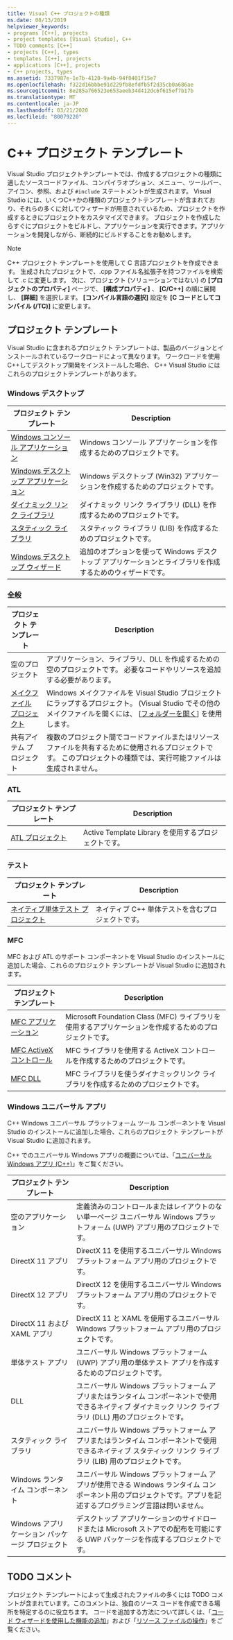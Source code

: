 ```yaml
---
title: Visual C++ プロジェクトの種類
ms.date: 08/13/2019
helpviewer_keywords:
- programs [C++], projects
- project templates [Visual Studio], C++
- TODO comments [C++]
- projects [C++], types
- templates [C++], projects
- applications [C++], projects
- C++ projects, types
ms.assetid: 7337987e-1e7b-4120-9a4b-94f0401f15e7
ms.openlocfilehash: f322d16bbbe91d229fb8efdfb5f2d35cb0a686ae
ms.sourcegitcommit: 8e285a766523e653aeeb34d412dc6f615ef7b17b
ms.translationtype: MT
ms.contentlocale: ja-JP
ms.lasthandoff: 03/21/2020
ms.locfileid: "80079220"
---
```

# <a name="c-project-templates"></a>C++ プロジェクト テンプレート

Visual Studio プロジェクトテンプレートでは、作成するプロジェクトの種類に適したソースコードファイル、コンパイラオプション、メニュー、ツールバー、アイコン、参照、および `#include` ステートメントが生成されます。 Visual Studio には、いくつC++かの種類のプロジェクトテンプレートが含まれており、それらの多くに対してウィザードが用意されているため、プロジェクトを作成するときにプロジェクトをカスタマイズできます。 プロジェクトを作成したらすぐにプロジェクトをビルドし、アプリケーションを実行できます。アプリケーションを開発しながら、断続的にビルドすることをお勧めします。

> [!NOTE]
> C++ プロジェクト テンプレートを使用して C 言語プロジェクトを作成できます。 生成されたプロジェクトで、.cpp ファイル名拡張子を持つファイルを検索して .c に変更します。 次に、プロジェクト (ソリューションではない) の **[プロジェクトのプロパティ]** ページで、 **[構成プロパティ]** 、 **[C/C++]** の順に展開し、 **[詳細]** を選択します。 **[コンパイル言語の選択]** 設定を **[C コードとしてコンパイル (/TC)]** に変更します。

## <a name="project-templates"></a>プロジェクト テンプレート

Visual Studio に含まれるプロジェクト テンプレートは、製品のバージョンとインストールされているワークロードによって異なります。 ワークロードを使用C++してデスクトップ開発をインストールした場合、 C++ Visual Studio にはこれらのプロジェクトテンプレートがあります。

### <a name="windows-desktop"></a>Windows デスクトップ

|プロジェクト テンプレート|Description|
|----------------------|-----------------------------|
|[Windows コンソール アプリケーション](../../windows/creating-a-console-application.md)|Windows コンソール アプリケーションを作成するためのプロジェクトです。|
|[Windows デスクトップ アプリケーション](../../windows/walkthrough-creating-windows-desktop-applications-cpp.md)|Windows デスクトップ (Win32) アプリケーションを作成するためのプロジェクトです。|
|[ダイナミック リンク ライブラリ](../walkthrough-creating-and-using-a-dynamic-link-library-cpp.md)|ダイナミック リンク ライブラリ (DLL) を作成するためのプロジェクトです。|
|[スタティック ライブラリ](../../windows/walkthrough-creating-and-using-a-static-library-cpp.md)|スタティック ライブラリ (LIB) を作成するためのプロジェクトです。|
|[Windows デスクトップ ウィザード](../../windows/windows-desktop-wizard.md)|追加のオプションを使って Windows デスクトップ アプリケーションとライブラリを作成するためのウィザードです。|

### <a name="general"></a>全般

|プロジェクト テンプレート|Description|
|----------------------|-----------------------------|
|空のプロジェクト|アプリケーション、ライブラリ、DLL を作成するための空のプロジェクトです。 必要なコードやリソースを追加する必要があります。|
|[メイクファイル プロジェクト](creating-a-makefile-project.md)|Windows メイクファイルを Visual Studio プロジェクトにラップするプロジェクト。 (Visual Studio でその他のメイクファイルを開くには、 [[フォルダーを開く](../open-folder-projects-cpp.md)] を使用します。|
|共有アイテム プロジェクト|複数のプロジェクト間でコードファイルまたはリソースファイルを共有するために使用されるプロジェクトです。 このプロジェクトの種類では、実行可能ファイルは生成されません。|

### <a name="atl"></a>ATL

|プロジェクト テンプレート|Description|
|----------------------|-----------------------------|
|[ATL プロジェクト](../../atl/reference/creating-an-atl-project.md)|Active Template Library を使用するプロジェクトです。|

### <a name="test"></a>テスト

|プロジェクト テンプレート|Description|
|----------------------|-----------------------------|
|[ネイティブ単体テスト プロジェクト](/visualstudio/test/writing-unit-tests-for-c-cpp-with-the-microsoft-unit-testing-framework-for-cpp)|ネイティブ C++ 単体テストを含むプロジェクトです。|

### <a name="mfc"></a>MFC

MFC および ATL のサポート コンポーネントを Visual Studio のインストールに追加した場合、これらのプロジェクト テンプレートが Visual Studio に追加されます。

|プロジェクト テンプレート|Description|
|----------------------|-----------------------------|
|[MFC アプリケーション](../../mfc/reference/creating-an-mfc-application.md)|Microsoft Foundation Class (MFC) ライブラリを使用するアプリケーションを作成するためのプロジェクトです。|
|[MFC ActiveX コントロール](../../mfc/reference/creating-an-mfc-activex-control.md)|MFC ライブラリを使用する ActiveX コントロールを作成するためのプロジェクトです。|
|[MFC DLL](../../mfc/reference/creating-an-mfc-dll-project.md)|MFC ライブラリを使うダイナミックリンク ライブラリを作成するためのプロジェクトです。|

### <a name="windows-universal-apps"></a>Windows ユニバーサル アプリ

C++ Windows ユニバーサル プラットフォーム ツール コンポーネントを Visual Studio のインストールに追加した場合、これらのプロジェクト テンプレートが Visual Studio に追加されます。

C++ でのユニバーサル Windows アプリの概要については、「[ユニバーサル Windows アプリ (C++)](../../cppcx/universal-windows-apps-cpp.md)」をご覧ください。

|プロジェクト テンプレート|Description|
|----------------------|-----------------------------|
|空のアプリケーション|定義済みのコントロールまたはレイアウトのない単一ページ ユニバーサル Windows プラットフォーム (UWP) アプリ用のプロジェクトです。|
|DirectX 11 アプリ|DirectX 11 を使用するユニバーサル Windows プラットフォーム アプリ用のプロジェクトです。|
|DirectX 12 アプリ|DirectX 12 を使用するユニバーサル Windows プラットフォーム アプリ用のプロジェクトです。|
|DirectX 11 および XAML アプリ|DirectX 11 と XAML を使用するユニバーサル Windows プラットフォーム アプリ用のプロジェクトです。|
|単体テスト アプリ|ユニバーサル Windows プラットフォーム (UWP) アプリ用の単体テスト アプリを作成するためのプロジェクトです。|
|DLL|ユニバーサル Windows プラットフォーム アプリまたはランタイム コンポーネントで使用できるネイティブ ダイナミック リンク ライブラリ (DLL) 用のプロジェクトです。|
|スタティック ライブラリ|ユニバーサル Windows プラットフォーム アプリまたはランタイム コンポーネントで使用できるネイティブ スタティック リンク ライブラリ (LIB) 用のプロジェクトです。|
|Windows ランタイム コンポーネント|ユニバーサル Windows プラットフォーム アプリが使用できる Windows ランタイム コンポーネント用のプロジェクトです。アプリを記述するプログラミング言語は問いません。|
|Windows アプリケーション パッケージ プロジェクト|デスクトップ アプリケーションのサイドロードまたは Microsoft ストアでの配布を可能にする UWP パッケージを作成するプロジェクトです。|

## <a name="todo-comments"></a>TODO コメント

プロジェクト テンプレートによって生成されたファイルの多くには TODO コメントが含まれています。このコメントは、独自のソース コードを作成できる場所を特定するのに役立ちます。 コードを追加する方法について詳しくは、「[コード ウィザードを使用した機能の追加](../../ide/adding-functionality-with-code-wizards-cpp.md)」および「[リソース ファイルの操作](../../windows/working-with-resource-files.md)」をご覧ください。
